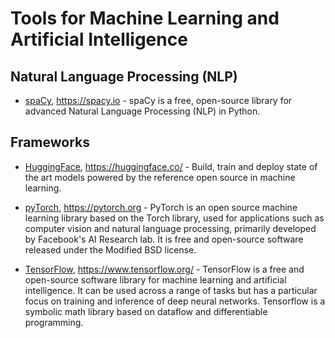 # Tools for Machine Learning and Artificial Intelligence

## Natural Language Processing (NLP)

- [spaCy](https://spacy.io/), https://spacy.io - spaCy is a free, open-source library for advanced Natural 
Language Processing (NLP) in Python.


## Frameworks 
- [HuggingFace](https://huggingface.co/), https://huggingface.co/ - Build, train and deploy state of the art models powered by 
the reference open source in machine learning.

- [pyTorch](https://pytorch.org/), https://pytorch.org - PyTorch is an open source machine learning library based on the Torch library, 
used for applications such as computer vision and natural language processing, primarily developed by Facebook's AI Research lab.
It is free and open-source software released under the Modified BSD license.

- [TensorFlow](https://www.tensorflow.org/), https://www.tensorflow.org/ - TensorFlow is a free and open-source software library for
machine learning and artificial intelligence. It can be used across a
range of tasks but has a particular focus on training and inference
of deep neural networks. Tensorflow is a symbolic math library based
on dataflow and differentiable programming.